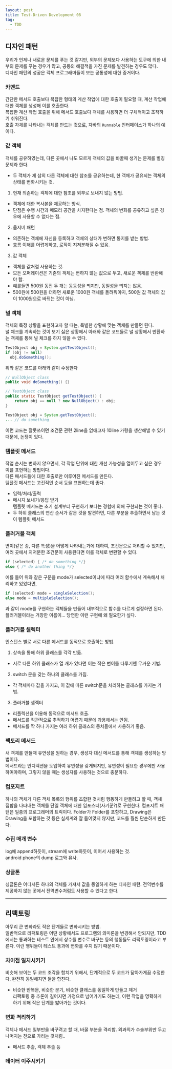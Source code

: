 ```yaml
---
layout: post
title: Test-Driven Development 08
tag:
  - TDD
---
```


## 디자인 패턴
우리가 언제나 새로운 문제를 푸는 것 같지만, 외부의 문제보다 사용하는 도구에 의한 내부의 문제를 푸는 경우가 많고, 공통의 해결책을 가진 문제를 발견하는 경우도 많다.  
디자인 패턴의 성공은 객체 프로그래머들이 보는 공통성에 대한 증거이다.

### 카멘드
간단한 메서드 호출보다 복잡한 형태의 계산 작업에 대한 호출이 필요할 때, 계산 작업에 대한 객체를 생성해 이를 호출한다.  
복잡한 계산 작업 호출을 위해 메서드 호출보다 객체를 사용하면 더 구체적이고 조작하기 쉬워진다.  
호출 자체를 나타내는 객체를 만드는 것으로, 자바의 `Runnable` 인터페이스가 하나의 예이다.

### 값 객체
객체를 공유하였는데, 다른 곳에서 나도 모르게 객체의 값을 바꿀때 생기는 문제를 별칭 문제라 한다.
- 두 객체가 제 삼의 다른 객체에 대한 참조를 공유하는데, 한 객체가 공유되는 객체의 상태를 변화시키는 것.  

1. 현재 의존하는 객체에 대한 참조를 외부로 보내지 않는 방법.
  - 객체에 대한 복사본을 제공하는 방식.
  - 단점은 수행 시간과 메모리 공간을 차지한다는 점. 객체의 변화를 공유하고 싶은 경우에 사용할 수 없다는 점.
2. 옵저버 패턴
  - 의존하는 객체에 자신을 등록하고 객체의 상태가 변하면 통지를 받는 방법.
  - 흐름 이해를 어렵게하고, 로직이 지저분해질 수 있음.
3. 값 객체
  - 객체를 값처럼 사용하는 것.
  - 모든 오퍼레이션은 기존의 객체는 변하지 않는 값으로 두고, 새로운 객체를 반환해야 함.
  - 예를들면 500원 동전 두 개는 동등성을 띄지만, 동일성을 띄지는 않음.
  - 500원에 500원을 더하면 새로운 1000원 객체를 돌려줘야지, 500원 값 객체의 값이 1000원으로 바뀌는 것이 아님.

### 널 객체
객체의 특정 상황을 표현하고자 할 때는, 특별한 상황에 맞는 객체를 만들면 된다.  
널 체크를 계속하는 것이 보기 싫은 상황에서 아래와 같은 코드들로 널 상황에서 반환하는 객체를 통해 널 체크를 하지 않을 수 있다.  
```java
TestObject obj = System.getTestObject();
if (obj != null)
  obj.doSomething();
```
위와 같은 코드를 아래와 같이 수정한다
```java
// NullObject class
public void doSomething() {}

// TestObject class
public static TestObject getTestObject() {
    return obj == null ? new NullObject() : obj;
}

TestObject obj = System.getTestObject();
... // do something
```
이런 코드는 잘못쓰이면 조건문 관련 2line을 없애고자 10line 가량을 생산해낼 수 있기 때문에, 논쟁이 있다.

### 템플릿 메서드
작업 순서는 변하지 않으면서, 각 작업 단위에 대한 개선 가능성을 열어두고 싶은 경우 이를 표현하는 방법이다.  
다른 매서드들에 대한 호출로만 이루어진 메서드를 만든다.  
템플릿 메서드는 고전적인 순서 등을 표현하는데 좋다.
- 입력/처리/출력
- 메시지 보내기/응답 받기  
템플릿 메서드는 초기 설계부터 구현하기 보다는 경험에 의해 구현되는 것이 좋다.
- 두 하위 클래스의 연산 순서가 같은 것을 발견하면, 다른 부분을 추출하면서 남는 것이 템플릿 메서드

### 플러거블 객체
변이(같은 종, 다른 특성)을 어떻게 나타내는가에 대하여, 조건문으로 처리할 수 있지만, 여러 곳에서 지저분한 조건문이 사용된다면 이를 객체로 변환할 수 있다.  
```java
if (selected) { /* do something */}
else { /* do another thing */}
```
예를 들어 위와 같은 구문을 mode가 selected이냐에 따라 여러 함수에서 계속해서 처리하고 있었다면,  
```java
if (selected) mode = singleSelection();
else mode = multipleSelection();
```
과 같이 mode를 구현하는 객체들을 만들어 내부적으로 함수를 다르게 설정하면 된다.  
플러거블이라는 거창한 이름이... 당연한 이런 구현에 왜 필요한가 싶다.

### 플러거블 셀렉터
인스턴스 별로 서로 다른 메서드를 동적으로 호출하는 방법.
1. 상속을 통해 하위 클래스를 각각 만듦.
- 서로 다른 하위 클래스가 열 개가 있다면 이는 작은 변이를 다루기엔 무거운 기법.
2. switch 문을 갖는 하나의 클래스를 가짐.
- 각 객체마다 값을 가지고, 이 값에 따른 switch문을 처리하는 클래스를 가지는 기법.
3. 플러거블 셀렉터
- 리플렉션을 이용해 동적으로 메서드 호출.
- 메서드를 직관적으로 추적하기 어렵기 때문에 과용해서는 안됨.
- 메서드를 딱 하나 가지는 여러 하위 클래스의 뭉치들에서 사용하기 좋음.

### 팩토리 메서드
새 객체를 만들때 유연성을 원하는 경우, 생성자 대신 메서드를 통해 객체를 생성하는 방법이다.  
메서드라는 인디렉션을 도입하여 유연성을 갖게되지만, 유연성이 필요한 경우에만 사용하여야하며, 그렇지 않을 때는 생성자를 사용하는 것으로 충분하다.

### 컴포지트
하나의 객체가 다른 객체 목록의 행위를 조합한 것처럼 행동하게 만들려고 할 때, 객체 집합을 나타내는 객체를 단일 객체에 대한 임포스터(사기꾼?)로 구현한다. 
컴포지트 패턴은 일종의 프로그래머의 트릭이다. Folder가 Folder를 포함하고, Drawing은 Drawing을 포함하는 것 등은 실세계와 잘 들어맞지 않지만, 코드를 훨씬 단순하게 만든다.  

### 수집 매개 변수
log에 append하듯이, stream에 write하듯이, 이어서 사용하는 것.  
android phone의 dump 로그와 유사.

### 싱글톤
싱글톤은 어디서든 하나의 객체를 가져서 값을 동일하게 하는 디자인 패턴.
전역변수를 제공하지 않는 곳에서 전역변수처럼도 사용할 수 있다고 한다.  

-----

## 리팩토링
아무리 큰 변화라도 작은 단계들로 변화시키는 방법.  
일반적으로 리팩토링은 어떤 상황에서도 프로그램의 의미론을 변경해서 안되지만, TDD에서는 통과하는 테스트 안에서 상수를 변수로 바꾸는 등의 행동들도 리팩토링이라고 부른다. 이런 행위들이 테스트 통과에 변화를 주지 않기 때문이다.

### 차이점 일치시키기
비슷해 보이는 두 코드 조각을 합치기 위해서, 단계적으로 두 코드가 닮아가게끔 수정한다. 완전히 동일해지면 둘을 합친다.  
- 비슷한 반복문, 비슷한 분기, 비슷한 클래스를 동일하게 만들고 제거  
리팩토링 중 추론이 길어지면 가정으로 넘어가기도 하는데, 이런 작업을 명확하게 하기 위해 작은 단계를 밟아가는 것이다.

### 변화 격리하기
객체나 메서드 일부만을 바꾸려고 할 때, 바꿀 부분을 격리함. 외과의가 수술부위만 두고 나머지는 천으로 가리는 것처럼..
- 메서드 추출, 객체 추출 등

### 데이터 이주시키기

